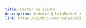 ```yaml
---
title: Héctor de Isidro
description: Android @ LolaMarket •
link: https://github.com/hrules6872
---
```


